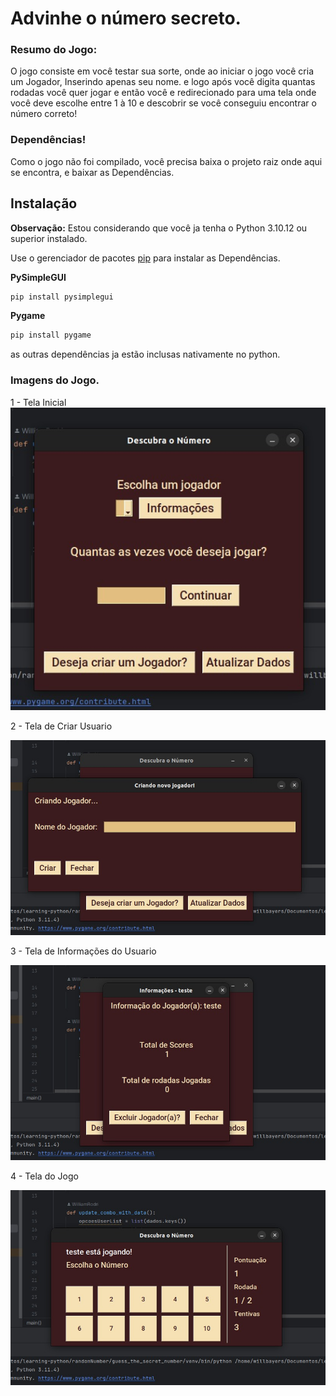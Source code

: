 
# Advinhe o número secreto.

### Resumo do Jogo:
O jogo consiste em você testar sua sorte, onde ao iniciar o jogo você cria um Jogador, Inserindo apenas seu nome. e logo após você digita quantas rodadas você quer jogar e então você e redirecionado para uma tela onde você deve escolhe entre 1 à 10 e descobrir se você conseguiu encontrar o número correto!

### Dependências!
Como o jogo não foi compilado, você precisa baixa o projeto raiz onde aqui se encontra, e baixar as Dependências.

## Instalação

**Observação:** Estou considerando que você ja tenha o Python 3.10.12 ou superior instalado.

Use o gerenciador de pacotes [pip](https://pip.pypa.io/en/stable/) para instalar as Dependências.

**PySimpleGUI**

```bash
pip install pysimplegui
```

**Pygame**

```bash
pip install pygame
```

as outras dependências ja estão inclusas nativamente no python.

### Imagens do Jogo.

1 - Tela Inicial
<img src="/assets/win_start.jpeg">

2 - Tela de Criar Usuario

<img src="/assets/create_user.jpeg">

3 - Tela de Informações do Usuario

<img src="/assets/information_user.jpeg">

4 - Tela do Jogo

<img src="/assets/game.jpeg">